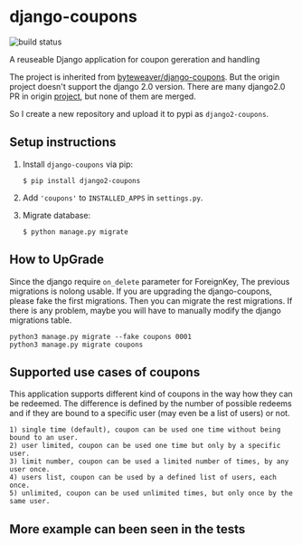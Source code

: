 # django-coupons

![build status](https://travis-ci.org/byteweaver/django-coupons.png)

A reuseable Django application for coupon gereration and handling

The project is inherited from [byteweaver/django-coupons](https://github.com/byteweaver/django-coupons/). But the origin project doesn't support the django 2.0 version. There are many django2.0 PR in origin [project](https://github.com/byteweaver/django-coupons/pulls), but none of them are merged. 

So I create a new repository and upload it to pypi as `django2-coupons`.

## Setup instructions

1. Install `django-coupons` via pip:
   ```
   $ pip install django2-coupons
   ```

2. Add `'coupons'` to `INSTALLED_APPS` in `settings.py`.

3. Migrate database:

   ```
   $ python manage.py migrate
   ```

## How to UpGrade
Since the django require `on_delete` parameter for ForeignKey, The previous migrations
is nolong usable.  If you are upgrading the django-coupons, please fake the first migrations. Then you can migrate the rest migrations. If there is any problem, maybe you will have to manually modify the django migrations table.
```
python3 manage.py migrate --fake coupons 0001
python3 manage.py migrate coupons
```

## Supported use cases of coupons

This application supports different kind of coupons in the way how they can be redeemed.
The difference is defined by the number of possible redeems and if they are bound to a specific user (may even be a list of users) or not.

    1) single time (default), coupon can be used one time without being bound to an user.
    2) user limited, coupon can be used one time but only by a specific user.
    3) limit number, coupon can be used a limited number of times, by any user once.
    4) users list, coupon can be used by a defined list of users, each once.
    5) unlimited, coupon can be used unlimited times, but only once by the same user.

## More example can been seen in the tests
